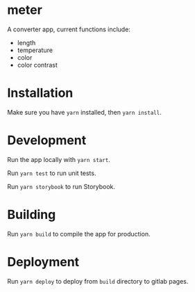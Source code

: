 # meter

A converter app, current functions include:

- length
- temperature
- color
- color contrast

# Installation

Make sure you have `yarn` installed, then `yarn install`.

# Development

Run the app locally with `yarn start`.

Run `yarn test` to run unit tests.

Run `yarn storybook` to run Storybook.

# Building

Run `yarn build` to compile the app for production.

# Deployment

Run `yarn deploy` to deploy from `build` directory to gitlab pages.
